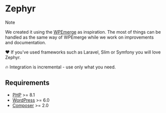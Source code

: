 # Zephyr

> [!NOTE]
> We created it using the [WPEmerge](https://github.com/htmlburger/wpemerge) as inspiration.
> The most of things can be handled as the same way of WPEmerge while we work on improvements
> and documentation.

❤ If you've used frameworks such as Laravel, Slim or Symfony you will love Zephyr.

🔥 Integration is incremental - use only what you need.

## Requirements

- [PHP](http://php.net/) >= 8.1
- [WordPress](https://wordpress.org/) >= 6.0
- [Composer](https://getcomposer.org/) >= 2.0

